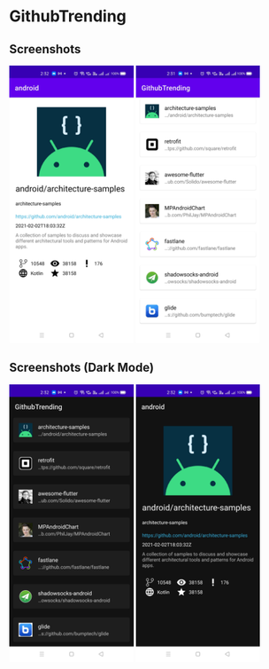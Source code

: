 # GithubTrending

Screenshots
-------------

<img src="screenshots/1_IMG.jpg" height="500" alt="Screenshot"/>    <img src="screenshots/2_IMG.jpg" height="500" alt="Screenshot"/>

Screenshots (Dark Mode)
-------------

<img src="screenshots/1_IMG_DARK.jpg" height="500" alt="Screenshot"/>   <img src="screenshots/2_IMG_DARK.jpg" height="500" alt="Screenshot"/>